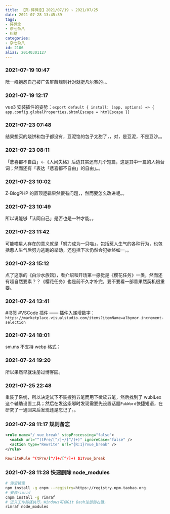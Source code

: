 ```yaml
---
title: 【真·碎碎念】2021/07/19 ~ 2021/07/25
date: 2021-07-28 13:45:39
tags:
- 碎碎念
- 杂七杂八
- 纠结
categories:
- 杂七杂八
id: 2106
alias: 20140301127
---
```

### 2021-07-19 10:47
阮一峰抱怨自己被广告屏蔽规则针对就挺凡尔赛的。。

<!--more-->

### 2021-07-19 12:17
vue3 安装插件的姿势：```export default { install: (app, options) => { app.config.globalProperties.$htmlEscape = htmlEscape }}```

### 2021-07-23 07:48
结果想买的烧饼和包子都没有，豆泥馅的包子太甜了，，对，是豆泥，不是豆沙。。

### 2021-07-23 08:11
「悲喜都不自由」←《人间失格》后边其实还有几个短篇，这是其中一篇的人物台词；然而还有「表达「悲喜都不自由」的自由」。。

### 2021-07-23 10:02
Z-BlogPHP 的置顶逻辑果然很有问题，，然而要怎么改进呢。。

### 2021-07-23 10:49
所以说能够「认同自己」是否也是一种才能。。

### 2021-07-23 11:42
可能喵星人存在的意义就是「努力成为一只喵」，包括惹人生气的各种行为，也包括惹人生气后努力逃跑的举动，还包括下次仍然会犯始终如一。。

### 2021-07-23 15:12
点了这季的《白沙水族馆》，看介绍和开场第一感觉是《樱花任务》一类，然而还有超自然要素？？《樱花任务》也是前不久才补完，要不要看一部番果然契机很重要。

### 2021-07-24 13:41
\#书签 \#VSCode 插件 —— 插件入递增数字：`https://marketplace.visualstudio.com/items?itemName=albymor.increment-selection`

### 2021-07-24 18:01
sm.ms 不支持 webp 格式；

### 2021-07-24 19:20
所以果然早就注册过博客园。

### 2021-07-25 22:48
重装了系统，所以决定试下不装搜狗五笔而用下微软五笔，然后找到了 wubiLex 这个辅助设置工具；然后在发这条嘟时发现需要先设置话题`PubWord`快捷短语，在研究了一通回来后发现还是忘记了。。

### 2021-07-28 11:17 规则备忘
```xml
<rule name="/ vue_break" stopProcessing="false">
  <match url="^(tPre/[^/]+/[^/]+)" ignoreCase="false" />
  <action type="Rewrite" url="{R:1}?vue_break" />
</rule>
```
```conf
RewriteRule ^(tPre/[^/]+/[^/]+) $1?vue_break
```

### 2021-07-28 11:28 快速删除 node_modules
```bash
# 淘宝镜像
npm install -g cnpm --registry=https://registry.npm.taobao.org
# 安装rimraf
cnpm install -g rimraf
# 进入工作路径执行，Windows可将Git Bash注册到右键，
rimraf node_modules
```
